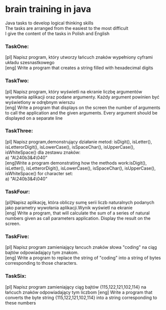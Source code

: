 # brain training in java
Java tasks to develop logical thinking skills<br>
The tasks are arranged from the easiest to the most difficult<br>
I give the content of the tasks in Polish and English<br>
### TaskOne:<br>
[pl] Napisz program, który utworzy łańcuch znaków wypełniony cyframi układu szesnastkowego<br>
[eng] Write a program that creates a string filled with hexadecimal digits<br>
### TaskTwo:<br>
[pl] Napisz program, który wyświetli na ekranie liczbę argumentów wywołania aplikacji oraz podane argumenty. Każdy argument powinien być 
wyświetlony w odrębnym wierszu <br>
[eng] Write a program that displays on the screen the number of arguments to call the application and the given arguments. Every argument should be
displayed on a separate line<br>
### TaskThree: <br>
[pl] Napisz program,demonstrujący działanie metod: isDigit(), isLetter(),
isLetterorDigit(), isLowerCase(), isSpaceChar(), isUpperCase(), isWhiteSpace() dla
zestawu znaków:<br>
a) "A\240b3&4\040"<br>
[eng]Write a program demonstrating how the methods work:isDigit(), isLetter(),
isLetterorDigit(), isLowerCase(), isSpaceChar(), isUpperCase(), isWhiteSpace() for character set:<br>
a) "A\240b3&4\040"<br>
### TaskFour:<br>
[pl]Napisz aplikację, która obliczy sumę serii liczb naturalnych podanych jako parametry wywołania
aplikacji.Wynik wyświetl na ekranie<br>
[eng] Write a program, that will calculate the sum of a series of natural numbers given as call parameters application.
Display the result on the screen. <br>
### TaskFive:<br>
[pl] Napisz program zamieniający łancuch znaków słowa "coding" na ciąg bajtów odpowiadający tym znakom.<br>
[eng] Write a program to replace the string of "coding" into a string of bytes corresponding to those characters. <br>
### TaskSix: <br>
[pl] Napisz program zamieniający ciąg bajtów {115,122,121,102,114} na łańcuch znaków odpowiadający tym liczbom
[eng] Write a program that converts the byte string {115,122,121,102,114} into a string corresponding to these numbers



